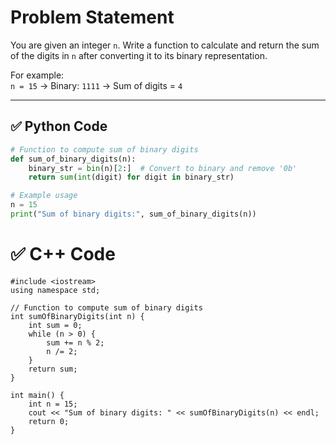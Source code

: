 # Problem Statement
You are given an integer `n`. Write a function to calculate and return the sum of the digits in `n` after converting it to its binary representation.

For example:  
`n = 15` → Binary: `1111` → Sum of digits = `4`

---

## ✅ Python Code

```python
# Function to compute sum of binary digits
def sum_of_binary_digits(n):
    binary_str = bin(n)[2:]  # Convert to binary and remove '0b'
    return sum(int(digit) for digit in binary_str)

# Example usage
n = 15
print("Sum of binary digits:", sum_of_binary_digits(n))
```

# ✅ C++ Code
```
#include <iostream>
using namespace std;

// Function to compute sum of binary digits
int sumOfBinaryDigits(int n) {
    int sum = 0;
    while (n > 0) {
        sum += n % 2;
        n /= 2;
    }
    return sum;
}

int main() {
    int n = 15;
    cout << "Sum of binary digits: " << sumOfBinaryDigits(n) << endl;
    return 0;
}
```